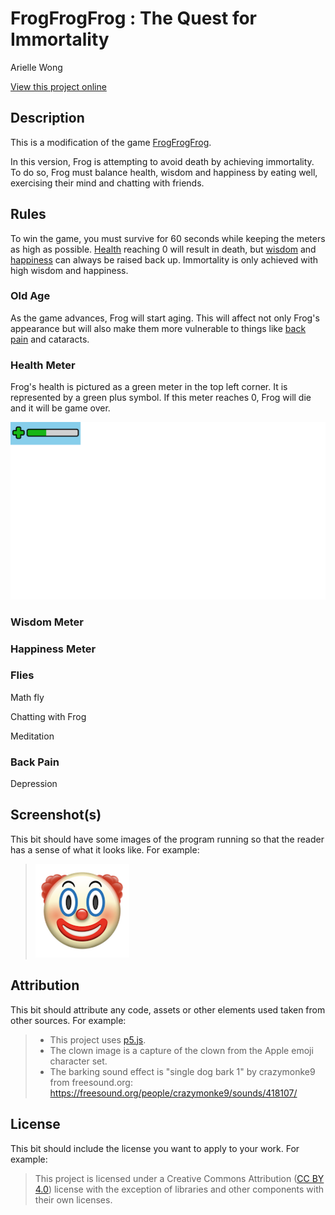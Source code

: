 # FrogFrogFrog : The Quest for Immortality

Arielle Wong

[View this project online](https://wonarii.github.io/cart253/mod-jam/)

## Description

This is a modification of the game [FrogFrogFrog](https://pippinbarr.com/frogfrogfrog/).

In this version, Frog is attempting to avoid death by achieving immortality.
To do so, Frog must balance health, wisdom and happiness by eating well, exercising their mind and chatting with friends.

## Rules

To win the game, you must survive for 60 seconds while keeping the meters as high as possible.
[Health](#health-meter) reaching 0 will result in death, but [wisdom](#wisdom-meter) and [happiness](#happiness-meter) can always be raised back up.
Immortality is only achieved with high wisdom and happiness.

### Old Age

As the game advances, Frog will start aging. This will affect not only Frog's appearance but will also make them more vulnerable to things like [back pain](#back-pain) and cataracts.

### Health Meter

Frog's health is pictured as a green meter in the top left corner. It is represented by a green plus symbol.
If this meter reaches 0, Frog will die and it will be game over.

![Image of the health meter](./assets/images/health-meter.png)

### Wisdom Meter

### Happiness Meter

### Flies

Math fly

Chatting with Frog

Meditation

### Back Pain

Depression

## Screenshot(s)

This bit should have some images of the program running so that the reader has a sense of what it looks like. For example:

> ![Image of a clown face](./assets/images/clown.png)

## Attribution

This bit should attribute any code, assets or other elements used taken from other sources. For example:

> - This project uses [p5.js](https://p5js.org).
> - The clown image is a capture of the clown from the Apple emoji character set.
> - The barking sound effect is "single dog bark 1" by crazymonke9 from freesound.org: https://freesound.org/people/crazymonke9/sounds/418107/

## License

This bit should include the license you want to apply to your work. For example:

> This project is licensed under a Creative Commons Attribution ([CC BY 4.0](https://creativecommons.org/licenses/by/4.0/deed.en)) license with the exception of libraries and other components with their own licenses.